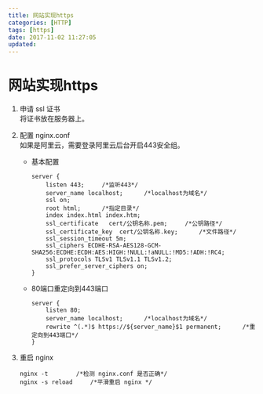 ```yaml
---
title: 网站实现https
categories: [HTTP]
tags: [https]
date: 2017-11-02 11:27:05
updated:
---
```


# 网站实现https
1. 申请 ssl 证书  
将证书放在服务器上。

2. 配置 nginx.conf   
如果是阿里云，需要登录阿里云后台开启443安全组。
    * 基本配置
        ```
        server {
            listen 443;     /*监听443*/
            server_name localhost;      /*localhost为域名*/
            ssl on;
            root html;      /*指定目录*/
            index index.html index.htm;
            ssl_certificate   cert/公钥名称.pem;     /*公钥路径*/
            ssl_certificate_key  cert/公钥名称.key;      /*文件路径*/
            ssl_session_timeout 5m;
            ssl_ciphers ECDHE-RSA-AES128-GCM-SHA256:ECDHE:ECDH:AES:HIGH:!NULL:!aNULL:!MD5:!ADH:!RC4;
            ssl_protocols TLSv1 TLSv1.1 TLSv1.2;
            ssl_prefer_server_ciphers on;
        }
        ```
    
    * 80端口重定向到443端口
        ```
        server {
            listen 80;
            server_name localhost;      /*localhost为域名*/
            rewrite ^(.*)$ https://${server_name}$1 permanent;      /*重定向到443端口*/ 
        }
        ```
3. 重启 nginx 
    ```
    nginx -t        /*检测 nginx.conf 是否正确*/
    nginx -s reload     /*平滑重启 nginx */
    ```




